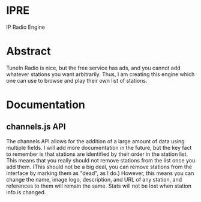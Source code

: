 # IPRE
IP Radio Engine
<h1>Abstract</h1>
<p>TuneIn Radio is nice, but the free service has ads, and you cannot add whatever stations you want arbitrarily. Thus, I am creating this engine which one can use to browse and play their own list of stations.</p>
<h1>Documentation</h1>
<h2>channels.js API</h2>
<p>The channels API allows for the addition of a large amount of data using multiple fields. I will add more documentation in the future, but the key fact to remember is that stations are identified by their order in the station list. This means that you really should not remove stations from the list once you add them. (This should not be a big deal, you can remove stations from the interface by marking them as "dead", as I do.) However, this means you can change the name, image logo, description, and URL of any station, and references to them will remain the same. Stats will not be lost when station info is changed.</p>
